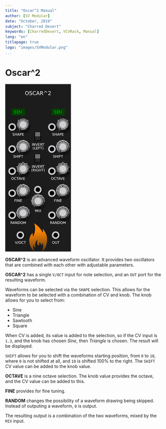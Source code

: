```yaml
---
title: "Oscar^2 Manual"
author: [SV Modular]
date: "October, 2019"
subject: "Charred Desert"
keywords: [CharredDesert, VCVRack, Manual]
lang: "en"
titlepage: true
logo: "images/SVModular.png"
...
```


# Oscar^2

![Oscar^2 Image](images/Oscar2.png "Oscar^2")

**OSCAR^2** is an advanced waveform oscillator.  It provides two oscillators
that are combined with each other with adjustable parameters.

**OSCAR^2** has a single `V/OCT` input for note selection, and an `OUT` port for
the resulting waveform.

Waveforms can be selected via the `SHAPE` selection.  This allows for the waveform
to be selected with a combination of CV and knob.  The knob allows for you to
select from:

* Sine
* Triangle
* Sawtooth
* Square

When CV is added, its value is added to the selection, so if the CV input is `1.3`,
and the knob has chosen _Sine_, then _Triangle_ is chosen.  The result will be
displayed.

`SHIFT` allows for you to shift the waveforms starting position, from `0` to `10`,
where `0` is not shifted at all, and `10` is shifted 100% to the right.  The
`SHIFT` CV value can be added to the knob value.

**OCTAVE** is a nine octave selection.  The knob value provides the octave, and
the CV value can be added to this.

**FINE** provides for fine tuning.

**RANDOM** changes the possibility of a waveform drawing being skipped.  Instead
of outputing a waveform, `0` is output.

The resulting output is a combination of the two waveforms, mixed by the `MIX` input.
